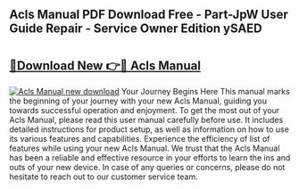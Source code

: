 ## Acls Manual PDF Download Free - Part-JpW User Guide Repair - Service Owner Edition ySAED

# <h2><a href="http://bc45389.oget.top/?id=Acls+Manual">🔗Download New 👉🔴 Acls Manual</a></h2>

[![Acls Manual new download](https://i.imgur.com/5g1atiW.png)](http://bc45389.oget.top/?id=Acls+Manual)
Your Journey Begins Here This manual marks the beginning of your journey with your new Acls Manual, guiding you towards successful operation and enjoyment. To get the most out of your Acls Manual, please read this user manual carefully before use. It includes detailed instructions for product setup, as well as information on how to use its various features and capabilities. Experience the efficiency of list of features while using your new Acls Manual. We trust that the Acls Manual has been a reliable and effective resource in your efforts to learn the ins and outs of your new device. In case of any queries or concerns, please do not hesitate to reach out to our customer service team.
